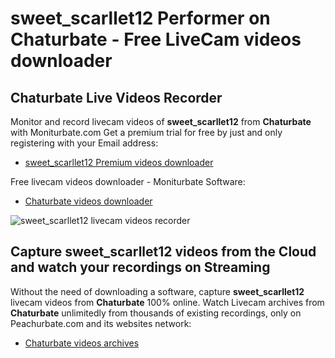 # sweet_scarllet12 Performer on Chaturbate - Free LiveCam videos downloader

## Chaturbate Live Videos Recorder

Monitor and record livecam videos of **sweet_scarllet12** from **Chaturbate** with Moniturbate.com
Get a premium trial for free by just and only registering with your Email address:
* [sweet_scarllet12 Premium videos downloader](https://moniturbate.com/request-demo-licence-key.html)

Free livecam videos downloader - Moniturbate Software:
* [Chaturbate videos downloader](https://moniturbate.com/moniturbate-download-software.html)

![sweet_scarllet12 livecam videos recorder](https://peachurnet.com/templates/moniturbate-software.png)


## Capture sweet_scarllet12 videos from the Cloud and watch your recordings on Streaming

Without the need of downloading a software, capture **sweet_scarllet12** livecam videos from **Chaturbate** 100% online.
Watch Livecam archives from **Chaturbate** unlimitedly from thousands of existing recordings, only on Peachurbate.com and its websites network:
* [Chaturbate videos archives](https://peachurnet.com/)